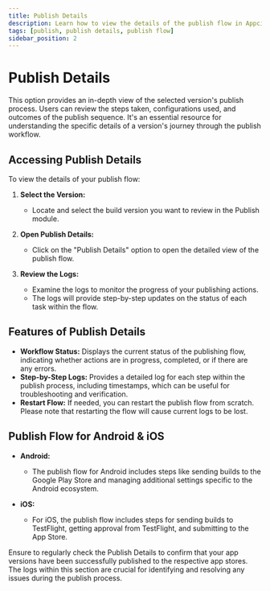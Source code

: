 ```yaml
---
title: Publish Details
description: Learn how to view the details of the publish flow in Appcircle
tags: [publish, publish details, publish flow]
sidebar_position: 2
---
```


# Publish Details

This option provides an in-depth view of the selected version's publish process. Users can review the steps taken, configurations used, and outcomes of the publish sequence. It's an essential resource for understanding the specific details of a version's journey through the publish workflow.

<!--
The "Publish Details" feature in the Publish module provides a comprehensive view of the publish flow for both Android and iOS builds. It is where you can see the progress and logs of your publishing process to different platforms like Google Play Store and TestFlight. -->

<Screenshot url='https://cdn.appcircle.io/docs/assets/7140-22.png' />

## Accessing Publish Details

To view the details of your publish flow:

1. **Select the Version:**

   - Locate and select the build version you want to review in the Publish module.

2. **Open Publish Details:**

   - Click on the "Publish Details" option to open the detailed view of the publish flow.

3. **Review the Logs:**
   - Examine the logs to monitor the progress of your publishing actions.
   - The logs will provide step-by-step updates on the status of each task within the flow.

## Features of Publish Details

- **Workflow Status:** Displays the current status of the publishing flow, indicating whether actions are in progress, completed, or if there are any errors.
- **Step-by-Step Logs:** Provides a detailed log for each step within the publish process, including timestamps, which can be useful for troubleshooting and verification.
- **Restart Flow:** If needed, you can restart the publish flow from scratch. Please note that restarting the flow will cause current logs to be lost.

## Publish Flow for Android & iOS

- **Android:**

  - The publish flow for Android includes steps like sending builds to the Google Play Store and managing additional settings specific to the Android ecosystem.

- **iOS:**
  - For iOS, the publish flow includes steps for sending builds to TestFlight, getting approval from TestFlight, and submitting to the App Store.

Ensure to regularly check the Publish Details to confirm that your app versions have been successfully published to the respective app stores. The logs within this section are crucial for identifying and resolving any issues during the publish process.
